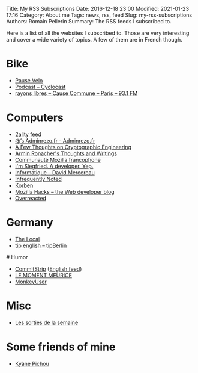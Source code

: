 Title: My RSS Subscriptions
Date: 2016-12-18 23:00
Modified: 2021-01-23 17:16
Category: About me
Tags: news, rss, feed 
Slug: my-rss-subscriptions
Authors: Romain Pellerin
Summary: The RSS feeds I subscribed to.

Here is a list of all the websites I subscribed to. Those are very interesting and cover a wide variety of topics. A few of them are in French though.

# Bike

- [Pause Velo](https://www.pausevelo.com/feed/)
- [Podcast – Cyclocast](http://www.cyclocast.fr/category/Podcast/feed/)
- [rayons libres – Cause Commune – Paris – 93.1 FM](https://cause-commune.fm/podcastfilter/rayons-libres/feed/)

# Computers

- [2ality feed](http://feeds.feedburner.com/2ality?format=xml)
- [@’s Adminrezo.fr - Adminrezo.fr](http://blog.adminrezo.fr/feed/)
- [A Few Thoughts on Cryptographic Engineering](http://blog.cryptographyengineering.com/feeds/posts/default)
- [Armin Ronacher's Thoughts and Writings](https://lucumr.pocoo.org/feed.atom)
- [Communauté Mozilla francophone](https://blog.mozfr.org/feed/atom)
- [I'm Siegfried. A developer. Yep.](https://ehret.me/en/index.xml)
- [Informatique – David Mercereau](http://www.mercereau.info/categorie/informatique/feed/)
- [Infrequently Noted](https://infrequently.org/feed/)
- [Korben](http://korben.info/feed)
- [Mozilla Hacks – the Web developer blog](https://hacks.mozilla.org/feed/)
- [Overreacted](https://overreacted.io/rss.xml)

# Germany

- [The Local](https://feeds.thelocal.com/rss/de)
- [tip english – tipBerlin](https://www.tip-berlin.de/english/feed/)

# Humor

- [CommitStrip](http://www.commitstrip.com/fr/feed/) ([English feed](http://www.commitstrip.com/en/feed/))
- [LE MOMENT MEURICE](https://www.youtube.com/feeds/videos.xml?playlist_id=PLS9S-RWXlfOfL8I4LC54_AWqU-IWgsngH)
- [MonkeyUser](http://www.monkeyuser.com/feed.xml)

# Misc

- [Les sorties de la semaine](http://rss.allocine.fr/ac/cine/cettesemaine)

# Some friends of mine

- [Kyâne Pichou](https://www.kyane.fr/index.xml)
